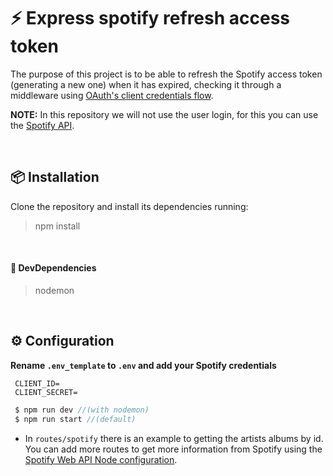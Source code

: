 # ⚡ Express spotify refresh access token

<!-- La finalidad de este proyecto es poder refrescar el token de acceso de Spotify (generando uno nuevo) cuando este haya expirado checkeandolo através de un middleware utilizando [OAuth's client credentials flow](https://github.com/spotify/web-api-auth-examples/tree/master/authorization_code). -->

The purpose of this project is to be able to refresh the Spotify access token (generating a new one) when it has expired, checking it through a middleware using [OAuth's client credentials flow](https://github.com/spotify/web-api-auth-examples/tree/master/authorization_code).

<!-- **NOTA:** En este repositorio no utilizaremos el login de usuario, si es lo que quieres puedes utilizar  [Spotify API](https://github.com/spotify/web-api-auth-examples/tree/master/authorization_code). -->

**NOTE:** In this repository we will not use the user login, for this you can use the [Spotify API](https://github.com/spotify/web-api-auth-examples/tree/master/authorization_code).

<br>

 ## 📦 Installation
 
Clone the repository and install its dependencies running:

 > npm install
 
 <br>

  #### 🔌 DevDependencies

> nodemon

<br>


  ## ⚙ Configuration
  
**Rename `.env_template` to `.env` and add your Spotify credentials**

 ```
  CLIENT_ID=
  CLIENT_SECRET=
 ```

 ``` javascript
  $ npm run dev //(with nodemon)
  $ npm run start //(default)
 ```

* In `routes/spotify` there is an example to getting the artists albums by id. You can add more routes to get more information from Spotify using the [Spotify Web API Node configuration](https://github.com/thelinmichael/spotify-web-api-node).
